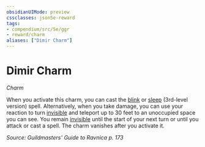 ```yaml
---
obsidianUIMode: preview
cssclasses: json5e-reward
tags:
- compendium/src/5e/ggr
- reward/charm
aliases: ["Dimir Charm"]
---
```

# Dimir Charm
*Charm*  

When you activate this charm, you can cast the [blink](/compendium/spells/blink.md) or [sleep](/compendium/spells/sleep.md) (3rd-level version) spell. Alternatively, when you take damage, you can use your reaction to turn [invisible](2.%20GM%20Tools/Misc%20DND%20Handbook/compendium/rules/conditions.md#invisible) and teleport up to 30 feet to an unoccupied space you can see. You remain [invisible](2.%20GM%20Tools/Misc%20DND%20Handbook/compendium/rules/conditions.md#invisible) until the start of your next turn or until you attack or cast a spell. The charm vanishes after you activate it.

*Source: Guildmasters' Guide to Ravnica p. 173*